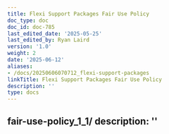 ```yaml
---
title: Flexi Support Packages Fair Use Policy
doc_type: doc
doc_id: doc-785
last_edited_date: '2025-05-25'
last_edited_by: Ryan Laird
version: '1.0'
weight: 2
date: '2025-06-12'
aliases:
- /docs/20250606070712_flexi-support-packages
linkTitle: Flexi Support Packages Fair Use Policy
description: ''
type: docs
---
```


fair-use-policy_1_1/
description: ''
---

<!-- Unsupported block type: child_database -->

<!-- Unsupported block type: child_database -->
